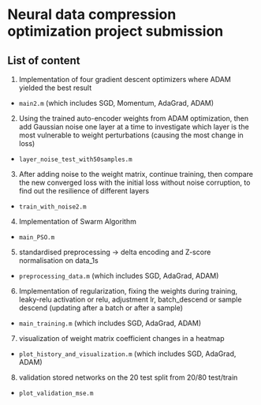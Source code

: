 # Neural data compression optimization project submission


## List of content
1. Implementation of four gradient descent optimizers where ADAM yielded the best result
- ```main2.m``` (which includes SGD, Momentum, AdaGrad, ADAM)
2. Using the trained auto-encoder weights from ADAM optimization, then add Gaussian noise one layer at a time to investigate which layer is the most vulnerable to weight perturbations (causing the most change in loss)
- ```layer_noise_test_with50samples.m```
3. After adding noise to the weight matrix, continue training, then compare the new converged loss with the initial loss without noise corruption, to find out the resilience of different layers
- ```train_with_noise2.m```
4. Implementation of Swarm Algorithm
- ```main_PSO.m```
5. standardised preprocessing -> delta encoding and Z-score normalisation on data_1s
- ```preprocessing_data.m``` (which includes SGD, AdaGrad, ADAM)  
6. Implementation of regularization, fixing the weights during training,  leaky-relu activation or relu, adjustment lr, batch_descend or sample descend (updating after a batch or after a sample)
- ```main_training.m``` (which includes SGD, AdaGrad, ADAM)
7. visualization of weight matrix coefficient changes in a heatmap
- ```plot_history_and_visualization.m``` (which includes SGD, AdaGrad, ADAM)
8. validation stored networks on the 20 test split from 20/80 test/train
- ```plot_validation_mse.m``` 